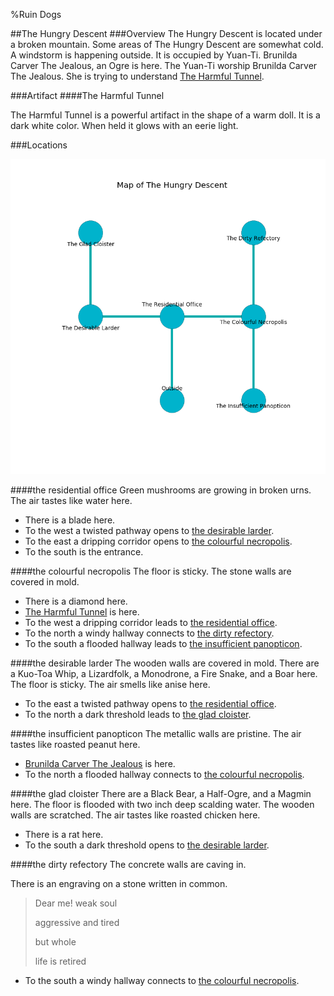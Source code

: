 %Ruin Dogs

##The Hungry Descent
###Overview
The Hungry Descent is located under a broken mountain. Some areas of The Hungry Descent are somewhat cold. A windstorm is happening outside. It is occupied by Yuan-Ti. <a name="Brunilda-Carver-The-Jealous"></a>Brunilda Carver The Jealous, an Ogre is here. The Yuan-Ti worship Brunilda Carver The Jealous. She  is trying to understand [The Harmful Tunnel](#The-Harmful-Tunnel). 



###Artifact
####<a name="The-Harmful-Tunnel"></a>The Harmful Tunnel


The Harmful Tunnel is a powerful artifact in the shape of a warm doll. It is a dark white color. When held it glows with an eerie light. 





###Locations


![](../v2/images/The-Hungry-Descent.png)

####<a name="the-residential-office"></a>the residential office
Green mushrooms are growing in broken urns. The air tastes like water here. 



* There is a blade here.
* To the west a twisted pathway opens to [the desirable larder](#the-desirable-larder).
* To the east a dripping corridor opens to [the colourful necropolis](#the-colourful-necropolis).
* To the south is the entrance.


####<a name="the-colourful-necropolis"></a>the colourful necropolis
The floor is sticky. The stone walls are covered in mold. 



* There is a diamond here.
* [The Harmful Tunnel](#The-Harmful-Tunnel) is here.
* To the west a dripping corridor leads to [the residential office](#the-residential-office).
* To the north a windy hallway connects to [the dirty refectory](#the-dirty-refectory).
* To the south a flooded hallway leads to [the insufficient panopticon](#the-insufficient-panopticon).


####<a name="the-desirable-larder"></a>the desirable larder
The wooden walls are covered in mold. There are a Kuo-Toa Whip, a Lizardfolk, a Monodrone, a Fire Snake, and a Boar here. The floor is sticky. The air smells like anise here. 



* To the east a twisted pathway opens to [the residential office](#the-residential-office).
* To the north a dark threshold leads to [the glad cloister](#the-glad-cloister).


####<a name="the-insufficient-panopticon"></a>the insufficient panopticon
The metallic walls are pristine. The air tastes like roasted peanut here. 



* [Brunilda Carver The Jealous](#Brunilda-Carver-The-Jealous) is here.
* To the north a flooded hallway connects to [the colourful necropolis](#the-colourful-necropolis).


####<a name="the-glad-cloister"></a>the glad cloister
There are a Black Bear, a Half-Ogre, and a Magmin here. The floor is flooded with two inch deep scalding water. The wooden walls are scratched. The air tastes like roasted chicken here. 



* There is a rat here.
* To the south a dark threshold opens to [the desirable larder](#the-desirable-larder).


####<a name="the-dirty-refectory"></a>the dirty refectory
The concrete walls are caving in. 

There is an engraving on a stone written in common. 

> Dear me! weak soul
>
> aggressive and tired
>
> but whole
>
> life is retired
>


* To the south a windy hallway connects to [the colourful necropolis](#the-colourful-necropolis).


